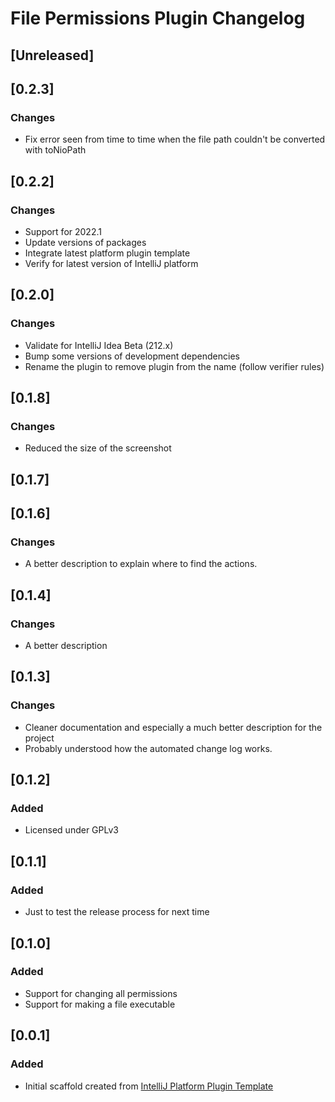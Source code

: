 <!-- Keep a Changelog guide -> https://keepachangelog.com -->

# File Permissions Plugin Changelog

## [Unreleased]

## [0.2.3]
### Changes
- Fix error seen from time to time when the file path couldn't be converted with toNioPath

## [0.2.2]
### Changes
- Support for 2022.1
- Update versions of packages
- Integrate latest platform plugin template
- Verify for latest version of IntelliJ platform

## [0.2.0]
### Changes
- Validate for IntelliJ Idea Beta (212.x)
- Bump some versions of development dependencies
- Rename the plugin to remove plugin from the name (follow verifier rules)

## [0.1.8]
### Changes
- Reduced the size of the screenshot

## [0.1.7]

## [0.1.6]
### Changes
- A better description to explain where to find the actions.

## [0.1.4]
### Changes
- A better description

## [0.1.3]
### Changes
- Cleaner documentation and especially a much better description for the project
- Probably understood how the automated change log works.

## [0.1.2]
### Added
- Licensed under GPLv3

## [0.1.1]
### Added
- Just to test the release process for next time

## [0.1.0]
### Added
- Support for changing all permissions
- Support for making a file executable

## [0.0.1]
### Added
- Initial scaffold created from [IntelliJ Platform Plugin Template](https://github.com/JetBrains/intellij-platform-plugin-template)
